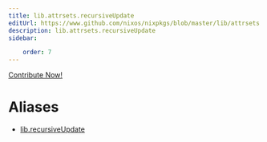 ```yaml
---
title: lib.attrsets.recursiveUpdate
editUrl: https://www.github.com/nixos/nixpkgs/blob/master/lib/attrsets.nix#L1068C5
description: lib.attrsets.recursiveUpdate
sidebar:

    order: 7
---
```


<a href="https://www.github.com/nixos/nixpkgs/blob/master/lib/attrsets.nix#L1068C5">Contribute Now!</a>


# Aliases

- [lib.recursiveUpdate](./reference/lib/lib-recursiveUpdate)



